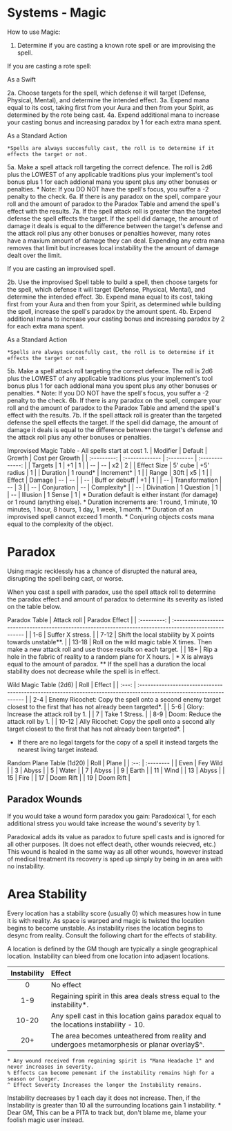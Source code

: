 # Systems - Magic

How to use Magic:

1. Determine if you are casting a known rote spell or are improvising the spell.

If you are casting a rote spell:

As a Swift 

2a. Choose targets for the spell, which defense it will target (Defense, Physical, Mental), and determine the intended effect.
3a. Expend mana equal to its cost, taking first from your Aura and then from your Spirit, as determined by the rote being cast.
4a. Expend additional mana to increase your casting bonus and increasing paradox by 1 for each extra mana spent.

As a Standard Action

    *Spells are always succesfully cast, the roll is to determine if it effects the target or not.

5a. Make a spell attack roll targeting the correct defence. The roll is 2d6 plus the LOWEST of any applicable traditions plus your implement's tool bonus plus 1 for each addional mana you spent plus any other bonuses or penalties.
    * Note: If you DO NOT have the spell's focus, you suffer a -2 penalty to the check.
6a. If there is any paradox on the spell, compare your roll and the amount of paradox to the Paradox Table and amend the spell's effect with the results.
7a. If the spell attack roll is greater than the targeted defense the spell effects the target. If the spell did damage, the amount of damage it deals is equal to the difference between the target's defense and the attack roll plus any other bonuses or penalties however, many rotes have a maxium amount of damage they can deal. Expending any extra mana removes that limit but increases local instability the the amount of damage dealt over the limit.

If you are casting an improvised spell.

2b. Use the improvised Spell table to build a spell, then choose targets for the spell, which defense it will target (Defense, Physical, Mental), and determine the intended effect.
3b. Expend mana equal to its cost, taking first from your Aura and then from your Spirit, as determined while building the spell, increase the spell's paradox by the amount spent.
4b. Expend additional mana to increase your casting bonus and increasing paradox by 2 for each extra mana spent.

As a Standard Action

    *Spells are always succesfully cast, the roll is to determine if it effects the target or not.

5b. Make a spell attack roll targeting the correct defence. The roll is 2d6 plus the LOWEST of any applicable traditions plus your implement's tool bonus plus 1 for each addional mana you spent plus any other bonuses or penalties.
    * Note: If you DO NOT have the spell's focus, you suffer a -2 penalty to the check.
6b. If there is any paradox on the spell, compare your roll and the amount of paradox to the Paradox Table and amend the spell's effect with the results.
7b. If the spell attack roll is greater than the targeted defense the spell effects the target. If the spell did damage, the amount of damage it deals is equal to the difference between the target's defense and the attack roll plus any other bonuses or penalties.

Improvised Magic Table
    - All spells start at cost 1.
|  Modifier   | Default        | Growth     | Cost per Growth |
| :---------: | :------------- | :--------- | :-------------: |
|   Targets   | 1              | +1         |        1        |
|     --      | --             | x2         |        2        |
| Effect Size | 5' cube        | +5' radius |        1        |
|  Duration   | 1 round*       | Increment* |        1        |
|    Range    | 30ft           | x5         |        1        |
|   Effect    | Damage         | --         |       --        |
|     --      | Buff or debuff | +1         |        1        |
|     --      | Transformation | --         |        3        |
|     --      | Conjuration    | --         |   Complexity*   |
|     --      | Divination     | 1 Question |        1        |
|     --      | Illusion       | 1 Sense    |        1        |
    * Duration default is either instant (for damage) or 1 round (anything else).
    * Duration increments are: 1 round, 1 minute, 10 minutes, 1 hour, 8 hours, 1 day, 1 week, 1 month.
    ** Duration of an improvised spell cannot exceed 1 month.
    * Conjuring objects costs mana equal to the complexity of the object.

# Paradox

Using magic recklessly has a chance of disrupted the natural area, disrupting the spell being cast, or worse.

When you cast a spell with paradox, use the spell attack roll to determine the paradox effect and amount of paradox to determine its severity as listed on the table below.

Paradox Table
| Attack roll | Paradox Effect                                                                                          |
| :---------: | :------------------------------------------------------------------------------------------------------ |
|     1-6     | Suffer X stress.                                                                                        |
|    7-12     | Shift the local stability by X points towards unstable**.                                               |
|    13-18    | Roll on the wild magic table X times. Then make a new attack roll and use those results on each target. |
|     18+     | Rip a hole in the fabric of reality to a random plane for X hours.                                      |
    * X is always equal to the amount of paradox.
    ** If the spell has a duration the local stability does not decrease while the spell is in effect.

Wild Magic Table (2d6)
| Roll  | Effect                                                                                                              |
| :---: | :------------------------------------------------------------------------------------------------------------------ |
|  2-4  | Enemy Ricochet: Copy the spell onto a second enemy target closest to the first that has not already been targeted*. |
|  5-6  | Glory: Increase the attack roll by 1.                                                                               |
|   7   | Take 1 Stress.                                                                                                      |
|  8-9  | Doom: Reduce the attack roll by 1.                                                                                  |
| 10-12 | Ally Ricochet: Copy the spell onto a second ally target closest to the first that has not already been targeted*.   |
* If there are no legal targets for the copy of a spell it instead targets the nearest living target instead.

Random Plane Table (1d20)
| Roll | Plane     |
| :--: | :-------- |
| Even | Fey Wild  |
|  3   | Abyss     |
|  5   | Water     |
|  7   | Abyss     |
|  9   | Earth     |
|  11  | Wind      |
|  13  | Abyss     |
|  15  | Fire      |
|  17  | Doom Rift |
|  19  | Doom Rift |

## Paradox Wounds

If you would take a wound form paradox you gain: Paradoxical 1, for each additional stress you would take increase the wound's severity by 1.

Paradoxical adds its value as paradox to future spell casts and is ignored for all other purposes. (It does not effect death, other wounds reiecved, etc.) This wound is healed in the same way as all other wounds, however instead of medical treatment its recovery is sped up simply by being in an area with no instability.

# Area Stability

Every location has a stability score (usually 0) which measures how in tune it is with reality. As space is warped and magic is twisted the location begins to become unstable. As instability rises the location begins to desync from reality. Consult the following chart for the effects of stability.

A location is defined by the GM though are typically a single geographical location. Instability can bleed from one location into adjasent locations.

| Instability | Effect                                                                                     |
| :---------: | :----------------------------------------------------------------------------------------- |
|      0      | No effect                                                                                  |
|     1-9     | Regaining spirit in this area deals stress equal to the instability*.                      |
|    10-20    | Any spell cast in this location gains paradox equal to the locations instability - 10.     |
|     20+     | The area becomes unteathered from reality and undergoes metamorphesis or planar overlay$^. |
    * Any wound received from regaining spirit is "Mana Headache 1" and never increases in severity.
    % Effects can become pemenant if the instability remains high for a season or longer.
    ^ Effect Severity Increases the longer the Instability remains.

Instability decreases by 1 each day it does not increase. Then, if the Instability is greater than 10 all the surrounding locations gain 1 instability.
    * Dear GM, This can be a PITA to track but, don't blame me, blame your foolish magic user instead. 